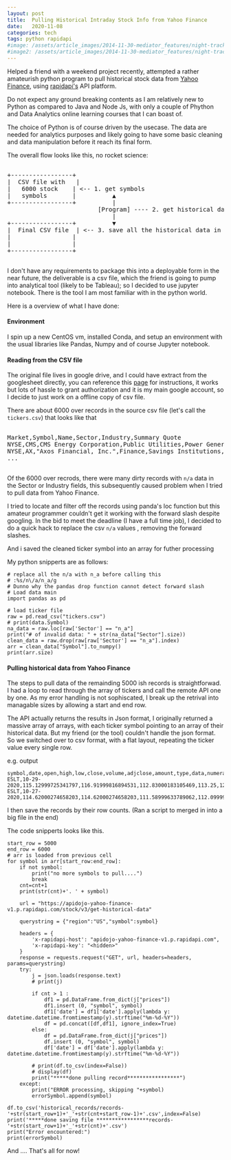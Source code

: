 ```yaml
---
layout: post
title:  Pulling Historical Intraday Stock Info from Yahoo Finance
date:   2020-11-08
categories: tech
tags: python rapidapi
#image: /assets/article_images/2014-11-30-mediator_features/night-track.JPG
#image2: /assets/article_images/2014-11-30-mediator_features/night-track-mobile.JPG
---
```


Helped a friend with a weekend project recently, attempted a rather amateurish python program to pull historical stock data from [Yahoo Finance](https://finance.yahoo.com/), using [rapidapi's](https://rapidapi.com/marketplace) API platform. 

Do not expect any ground breaking contents as I am relatively new to Python as compared to Java and Node Js, with only a couple of Phython and Data Analytics online learning courses that I can boast of.

The choice of Python is of course driven by the usecase. The data are needed for analytics purposes and likely going to have some basic cleaning and data manipulation before it reach its final form. 

The overall flow looks like this, no rocket science:

<pre>

+-----------------+
|  CSV file with   | 
|   6000 stock    | <-- 1. get symbols                        
|   symbols       |          ▲                  
+-----------------+          |                                                       
                         [Program] ---- 2. get historical data based on symbols --▶ [Yahoo Finance]
                             |
+-----------------+          ▼ 
|  Final CSV file  | <-- 3. save all the historical data in csv file 
|                 |  
|                 |
+-----------------+                                                                 

</pre>

I don't have any requirements to package this into a deployable form in the near future, the deliverable is a csv file, which the friend is going to pump into analytical tool (likely to be Tableau); so I decided to use jupyter notebook. There is the tool I am most familiar with in the python world.


Here is a overview of what I have done:

#### Environment

I spin up a new CentOS vm, installed Conda, and setup an environment with the usual libraries like Pandas, Numpy and of course Jupyter notebook.

#### Reading from the CSV file

The original file lives in google drive, and I could have extract from the googlesheet directly, you can reference this [page](https://developers.google.com/sheets/api/quickstart/python) for instructions, it works but lots of hassle to grant authorization and it is my main google account, so I decide to just work on a offline copy of csv file.

There are about 6000 over records in the source csv file (let's call the `tickers.csv`) that looks like that
<pre>

Market,Symbol,Name,Sector,Industry,Summary Quote
NYSE,CMS,CMS Energy Corporation,Public Utilities,Power Generation,https://old.nasdaq.com/symbol/cms
NYSE,AX,"Axos Financial, Inc.",Finance,Savings Institutions,https://old.nasdaq.com/symbol/ax
...

</pre>

Of the 6000 over recrods, there were many dirty records with `n/a` data in the Sector or Industry fields, this subsequently caused problem when I tried to pull data from Yahoo Finance.

I tried to locate and filter off the records using panda's loc function but this amateur programmer couldn't get it working with the forward slash despite googling. In the bid to meet the deadline (I have a full time job), I decided to do a quick hack to replace the csv `n/a` values , removing the forward slashes.

And i saved the cleaned ticker symbol into an array for futher processing 

My python snipperts are as follows: 

```
# replace all the n/a with n_a before calling this
# :%s/n\/a/n_a/g
# Dunno why the pandas drop function cannot detect forward slash
# Load data main
import pandas as pd

# load ticker file
raw = pd.read_csv("tickers.csv")
# print(data.Symbol)
na_data = raw.loc[raw['Sector'] == "n_a"]
print("# of invalid data: " + str(na_data["Sector"].size))
clean_data = raw.drop(raw[raw['Sector'] == "n_a"].index)
arr = clean_data["Symbol"].to_numpy()
print(arr.size)
```
#### Pulling historical data from Yahoo Finance

The steps to pull data of the remainding 5000 ish records is straightforwad. I had a loop to read through the array of tickers and call the remote API one by one. As my error handling is not sophiscated, I break up the retrival into managable sizes by allowing a start and end row. 

The API actually returns the results in Json format, I originally returned a massive array of arrays, with each ticker symbol pointing to an array of their historical data. But my friend (or the tool) couldn't handle the json format. So we switched over to csv format, with a flat layout, repeating the ticker value every single row.

e.g. output

```
symbol,date,open,high,low,close,volume,adjclose,amount,type,data,numerator,denominator,splitRatio
ESLT,10-29-2020,115.12999725341797,116.91999816894531,112.83000183105469,113.25,124354.0,113.25,,,,,,
ESLT,10-27-2020,114.62000274658203,114.62000274658203,111.58999633789062,112.0999984741211,65800.0,112.0999984741211,,,,,,

```

I then save the records by their row counts. (Ran a script to merged in into a big file in the end) 

The code snipperts looks like this.

```
start_row = 5000
end_row = 6000
# arr is loaded from previous cell
for symbol in arr[start_row:end_row]:
    if not symbol:
        print("no more symbols to pull....")
        break    
    cnt=cnt+1
    print(str(cnt)+'. ' + symbol)

    url = "https://apidojo-yahoo-finance-v1.p.rapidapi.com/stock/v3/get-historical-data"

    querystring = {"region":"US","symbol":symbol}

    headers = {
        'x-rapidapi-host': "apidojo-yahoo-finance-v1.p.rapidapi.com",
        'x-rapidapi-key': "<hidden>"
    }
    response = requests.request("GET", url, headers=headers, params=querystring)
    try:
        j = json.loads(response.text)
        # print(j)

        if cnt > 1 :
            df1 = pd.DataFrame.from_dict(j["prices"])
            df1.insert (0, "symbol", symbol)
            df1['date'] = df1['date'].apply(lambda y: datetime.datetime.fromtimestamp(y).strftime("%m-%d-%Y"))
            df = pd.concat([df,df1], ignore_index=True)
        else:
            df = pd.DataFrame.from_dict(j["prices"])
            df.insert (0, "symbol", symbol)
            df['date'] = df['date'].apply(lambda y: datetime.datetime.fromtimestamp(y).strftime("%m-%d-%Y"))

        # print(df.to_csv(index=False))
        # display(df)
        print("*****done pulling record*****************")
    except:
        print("ERROR processing, skipping "+symbol)  
        errorSymbol.append(symbol)
        
df.to_csv('historical_records/records-'+str(start_row+1)+'_'+str(cnt+start_row-1)+'.csv',index=False)    
print('*****done saving file *****************records-'+str(start_row+1)+'_'+str(cnt)+'.csv') 
print("Error encountered:")
print(errorSymbol)
```

And .... That's all for now!